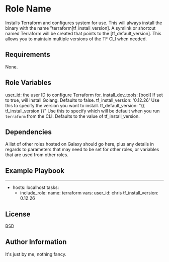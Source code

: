 Role Name
=========

Installs Terraform and configures system for use.
This will always install the binary with the name "terraform[tf_install_version].
A symlink or shortcut named Terraform will be created that points to the [tf_default_version].
This allows you to maintain multiple versions of the TF CLI when needed.

Requirements
------------

None.

Role Variables
--------------

user_id: the user ID to configure Terraform for.
install_dev_tools: [bool] If set to true, will install Golang. Defaults to false.
tf_install_version: '0.12.26' Use this to specify the version you want to install.
tf_default_version: "{{ tf_install_version }}" Use this to specify which will be default when you run `terraform` from the CLI. Defaults to the value of tf_install_version.

Dependencies
------------

A list of other roles hosted on Galaxy should go here, plus any details in regards to parameters that may need to be set for other roles, or variables that are used from other roles.

Example Playbook
----------------

---
- hosts: localhost
  tasks:
    - include_role:
        name: terraform
      vars:
        user_id: chris
        tf_install_version: 0.12.26

License
-------

BSD

Author Information
------------------

It's just by me, nothing fancy.
